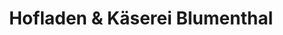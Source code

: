 ---
title: "Hofladen & Käserei Blumenthal"
url: /aichach/hofladen-und-kaeserei-blumenthal/
shop: Hofladen
---